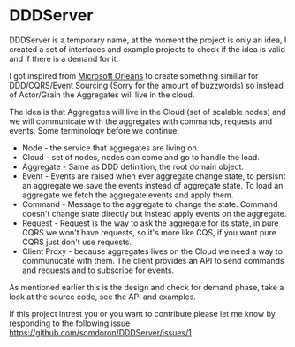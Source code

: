 DDDServer
=========

DDDServer is a temporary name, at the moment the project is only an idea, I created a set of interfaces and example projects to check if the idea is valid and if there is a demand for it.

I got inspired from [Microsoft Orleans](http://research.microsoft.com/en-us/projects/orleans/) to create something similiar for DDD/CQRS/Event Sourcing (Sorry for the amount of buzzwords) so instead of Actor/Grain the Aggregates will live in the cloud.

The idea is that Aggregates will live in the Cloud (set of scalable nodes) and we will communicate with the aggregates with commands, requests and events. Some terminology before we continue:

* Node - the service that aggregates are living on.
* Cloud - set of nodes, nodes can come and go to handle the load.
* Aggregate - Same as DDD definition, the root domain object.
* Event - Events are raised when ever aggregate change state, to persisnt an aggregate we save the events instead of aggregate state. To load an aggregate we fetch the aggregate events and apply them.
* Command - Message to the aggregate to change the state. Command doesn't change state directly but instead apply events on the aggregate.
* Request - Request is the way to ask the aggregate for its state, in pure CQRS we won't have requests, so it's more like CQS, if you want pure CQRS just don't use requests.
* Client Proxy - because aggregates lives on the Cloud we need a way to communucate with them. The client provides an API to send commands and requests and to subscribe for events.

As mentioned earlier this is the design and check for demand phase, take a look at the source code, see the API and examples.

If this project intrest you or you want to contribute please let me know by responding to the following issue https://github.com/somdoron/DDDServer/issues/1.

